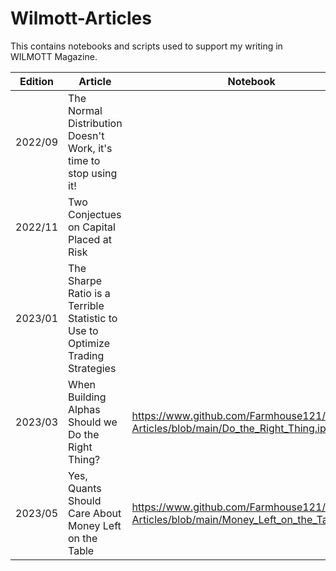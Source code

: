 # Wilmott-Articles
This contains notebooks and scripts used to support my writing in WILMOTT Magazine.

| Edition | Article                                                                       | Notebook |
|---------|-------------------------------------------------------------------------------|----------|
| 2022/09 | The Normal Distribution Doesn't Work, it's time to stop using it!             ||
| 2022/11 | Two Conjectues on Capital Placed at Risk                                      ||
| 2023/01 | The Sharpe Ratio is a Terrible Statistic to Use to Optimize Trading Strategies||
| 2023/03 | When Building Alphas Should we Do the Right Thing?                            |https://www.github.com/Farmhouse121/Wilmott-Articles/blob/main/Do_the_Right_Thing.ipynb|
| 2023/05 | Yes, Quants Should Care About Money Left on the Table                         |https://www.github.com/Farmhouse121/Wilmott-Articles/blob/main/Money_Left_on_the_Table.ipynb|
